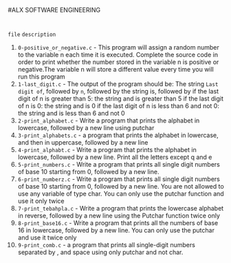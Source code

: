 #ALX SOFTWARE ENGINEERING
#
#
`file`			`description`
1. `0-positive_or_negative.c` -  This program will assign a random number to the variable n each time it is executed. Complete the source code in order to print whether the number stored in the variable n is positive or negative.The variable n will store a different value every time you will run this program
2. `1-last_digit.c` - The output of the program should be:
The string `Last digit of`, followed by
`n`, followed by
the string is, followed by
if the last digit of n is greater than 5: the string and is greater than 5
if the last digit of n is 0: the string and is 0
if the last digit of n is less than 6 and not 0: the string and is less than 6 and not 0
3. `2-print_alphabet.c` - Write a program that prints the alphabet in lowercase, followed by a new line using putchar
4. `3-print_alphabets.c` - a program that prints the alphabet in lowercase, and then in uppercase, followed by a new line
5. `4-print_alphabt.c` - Write a program that prints the alphabet in lowercase, followed by a new line.
Print all the letters except q and e
6. `5-print_numbers.c` - Write a program that prints all single digit numbers of base 10 starting from 0, followed by a new line.
7. `6-print_numberz.c` - Write a program that prints all single digit numbers of base 10 starting from 0, followed by a new line.
You are not allowed to use any variable of type char. You can only use the putchar function and use it only twice
8. `7-print_tebahpla.c` - Write a program that prints the lowercase alphabet in reverse, followed by a new line using the Putchar function twice only 
9. `8-print_base16.c` - Write a program that prints all the numbers of base 16 in lowercase, followed by a new line.
You can only use the putchar and use it twice only
10. `9-print_comb.c` -  a program that prints all single-digit numbers separated by , and space using only putchar and not char.
